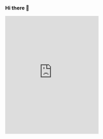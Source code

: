 ### Hi there 👋

<!--
**melikeoguz/melikeoguz** is a ✨ _special_ ✨ repository because its `README.md` (this file) appears on your GitHub profile.

Here are some ideas to get you started:

- 🔭 I’m currently working on Laravel and Android Programming
- 🌱 I’m currently learning Laravel for e-commerce website and object recognition
- 💬 Ask me about GitHub,Seo,Laravel and Android Programming in Java
- <iframe src="https://open.spotify.com/embed/playlist/7IImK40Rng4pclYflKPLs9" width="300" height="380" frameborder="0" allowtransparency="true" allow="encrypted-media"></iframe>

- 📫 How to reach me: ...
- 😄 Pronouns: ...
- ⚡ Fun fact: ...
-->
<iframe src="https://open.spotify.com/embed/playlist/7IImK40Rng4pclYflKPLs9" width="300" height="380" frameborder="0" allowtransparency="true" allow="encrypted-media"></iframe>
